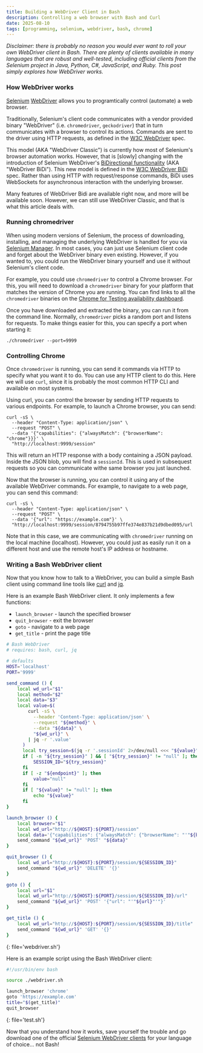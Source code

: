 ```yaml
---
title: Building a WebDriver Client in Bash
description: Controlling a web browser with Bash and Curl
date: 2025-08-10
tags: [programming, selenium, webdriver, bash, chrome]
---
```


*Disclaimer: there is probably no reason you would ever want to roll your own
WebDriver client in Bash. There are plenty of clients available in many
languages that are robust and well-tested, including official clients from the
Selenium project in Java, Python, C#, JavaScript, and Ruby. This post simply
explores how WebDriver works.*

### How WebDriver works

[Selenium](https://selenium.dev)
[WebDriver](https://selenium.dev/documentation/webdriver) allows you to
programtically control (automate) a web browser.

Traditionally, Selenium's client code communicates with a vendor provided
binary "WebDriver" (i.e. `chromedriver`, `geckodriver`) that in turn
communicates with a browser to control its actions. Commands are sent to the
driver using HTTP requests, as defined in the
[W3C WebDriver](https://w3c.github.io/webdriver) spec.

This model (AKA "WebDriver Classic") is currently how most of Selenium's
browser automation works. However, that is [slowly] changing with the
introduction of Selenium WebDriver's
[BiDirectional functionality](https://selenium.dev/documentation/webdriver/bidi/)
(AKA "WebDriver BiDi"). This new model is defined in the [W3C WebDriver
BiDi](https://w3c.github.io/webdriver-bidi) spec. Rather than using HTTP with
request/response commands, BiDi uses WebSockets for asynchronous interaction
with the underlying browser.

Many features of WebDriver Bidi are available right now, and more will be
available soon. However, we can still use WebDriver Classic, and that is
what this article deals with.

### Running chromedriver

When using modern versions of Selenium, the process of downloading, installing,
and managing the underlying WebDriver is handled for you via
[Selenium Manager](https://www.selenium.dev/documentation/selenium_manager).
In most cases, you can just use Selenium client code and forget about the
WebDriver binary even existing. However, if you wanted to, you could run the
WebDriver binary yourself and use it without Selenium's client code.

For example, you could use `chromedriver` to control a Chrome browser. For
this, you will need to download a `chromedriver` binary for your platform
that matches the version of Chrome you are running. You can find links to all
the `chromedriver` binaries on the
[Chrome for Testing availability dashboard](https://googlechromelabs.github.io/chrome-for-testing).

Once you have downloaded and extracted the binary, you can run it from the
command line. Normally, `chromedriver` picks a random port and listens for
requests. To make things easier for this, you can specify a port when starting
it:

```console
./chromedriver --port=9999
```

### Controlling Chrome

Once `chromedriver` is running, you can send it commands via HTTP to specify
what you want it to do. You can use any HTTP client to do this. Here we will
use `curl`, since it is probably the most common HTTP CLI and available on
most systems.

Using curl, you can control the browser by sending HTTP requests to various
endpoints. For example, to launch a Chrome browser, you can send:

```shell
curl -sS \
  --header "Content-Type: application/json" \
  --request "POST" \
  --data '{"capabilities": {"alwaysMatch": {"browserName": "chrome"}}}' \
  "http://localhost:9999/session"
```

This will return an HTTP response with a body containing a JSON payload. Inside
the JSON blob, you will find a `sessionId`. This is used in subsequest requests
so you can communicate withe same browser you just launched.

Now that the browser is running, you can control it using any of the available
WebDriver commands. For example, to navigate to a web page, you can send this
command:

```shell
curl -sS \
  --header "Content-Type: application/json" \
  --request "POST" \
  --data '{"url": "https://example.com"}' \
  "http://localhost:9999/session/8794755b97ffe374e837b21d9dbed095/url
```

Note that in this case, we are communicating with `chromedriver` running on the
local machine (localhost). However, you could just as easily run it on a
different host and use the remote host's IP address or hostname.

### Writing a Bash WebDriver client

Now that you know how to talk to a WebDriver, you can build a simple Bash
client using command line tools like [curl](https://curl.se) and
[jq](https://jqlang.org).

Here is an example Bash WebDriver client. It only implements a few functions:

- `launch_browser` - launch the specified browser
- `quit_browser` - exit the browser
- `goto` - navigate to a web page
- `get_title` - print the page title

```bash
# Bash WebDriver
# requires: bash, curl, jq

# defaults
HOST='localhost'
PORT='9999'

send_command () {
    local wd_url="$1"
    local method="$2"
    local data="$3"
    local value=$(
        curl -sS \
          --header 'Content-Type: application/json' \
          --request "${method}" \
          --data "${data}" \
          "${wd_url}" \
        | jq -r '.value'
      )
      local try_session=$(jq -r '.sessionId' 2>/dev/null <<< "${value}")
      if [ -n "${try_session}" ] && [ "${try_session}" != "null" ]; then
          SESSION_ID="${try_session}"
      fi
      if [ -z "${endpoint}" ]; then
          value="null"
      fi
      if [ "${value}" != "null" ]; then
          echo "${value}"
      fi
}

launch_browser () {
    local browser="$1"
    local wd_url="http://${HOST}:${PORT}/session"
    local data='{"capabilities": {"alwaysMatch": {"browserName": "'"${browser}"'"}}}'
    send_command "${wd_url}" 'POST' "${data}"
}

quit_browser () {
    local wd_url="http://${HOST}:${PORT}/session/${SESSION_ID}"
    send_command "${wd_url}" 'DELETE' '{}'
}

goto () {
    local url="$1"
    local wd_url="http://${HOST}:${PORT}/session/${SESSION_ID}/url"
    send_command "${wd_url}" 'POST' '{"url": "'"${url}"'"}'
}

get_title () {
    local wd_url="http://${HOST}:${PORT}/session/${SESSION_ID}/title"
    send_command "${wd_url}" 'GET' '{}'
}
```
{: file='webdriver.sh'}

Here is an example script using the Bash WebDriver client:

```bash
#!/usr/bin/env bash

source ./webdriver.sh

launch_browser 'chrome'
goto 'https://example.com'
title="$(get_title)"
quit_browser
```
{: file='test.sh'}

Now that you understand how it works, save yourself the trouble and go
download one of the official
[Selenium WebDriver clients](https://www.selenium.dev/downloads) for your
language of choice... not Bash!
